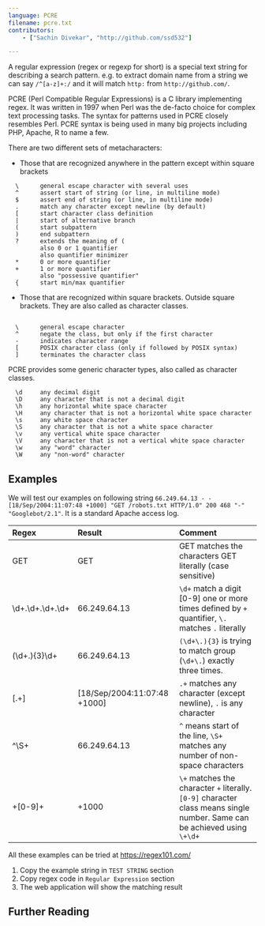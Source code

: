 ```yaml
---
language: PCRE
filename: pcre.txt
contributors:
    - ["Sachin Divekar", "http://github.com/ssd532"]

---
```


A regular expression (regex or regexp for short) is a special text string for describing a search pattern. e.g. to extract domain name from a string we can say `/^[a-z]+:/` and it will match `http:` from `http://github.com/`.

PCRE (Perl Compatible Regular Expressions) is a C library implementing regex. It was written in 1997 when Perl was the de-facto choice for complex text processing tasks. The syntax for patterns used in PCRE closely resembles Perl. PCRE syntax is being used in many big projects including PHP, Apache, R to name a few.


There are two different sets of metacharacters:
* Those that are recognized anywhere in the pattern except within square brackets
```
  \      general escape character with several uses
  ^      assert start of string (or line, in multiline mode)
  $      assert end of string (or line, in multiline mode)
  .      match any character except newline (by default)
  [      start character class definition
  |      start of alternative branch
  (      start subpattern
  )      end subpattern
  ?      extends the meaning of (
         also 0 or 1 quantifier
         also quantifier minimizer
  *      0 or more quantifier
  +      1 or more quantifier
         also "possessive quantifier"
  {      start min/max quantifier
```

* Those that are recognized within square brackets. Outside square brackets. They are also called as character classes.

```

  \      general escape character
  ^      negate the class, but only if the first character
  -      indicates character range
  [      POSIX character class (only if followed by POSIX syntax)
  ]      terminates the character class

```

PCRE provides some generic character types, also called as character classes.
```
  \d     any decimal digit
  \D     any character that is not a decimal digit
  \h     any horizontal white space character
  \H     any character that is not a horizontal white space character
  \s     any white space character
  \S     any character that is not a white space character
  \v     any vertical white space character
  \V     any character that is not a vertical white space character
  \w     any "word" character
  \W     any "non-word" character
```

## Examples

We will test our examples on following string `66.249.64.13 - - [18/Sep/2004:11:07:48 +1000] "GET /robots.txt HTTP/1.0" 200 468 "-" "Googlebot/2.1"`. It is a standard Apache access log.

| Regex | Result          | Comment |
| :---- | :-------------- | :------ |
| GET   | GET | GET matches the characters GET literally (case sensitive) |
| \d+.\d+.\d+.\d+ | 66.249.64.13 | `\d+` match a digit [0-9] one or more times defined by `+` quantifier, `\.` matches `.` literally |
| (\d+\.){3}\d+ | 66.249.64.13 | `(\d+\.){3}` is trying to match group (`\d+\.`) exactly three times. |
| \[.+\] | [18/Sep/2004:11:07:48 +1000] | `.+` matches any character (except newline), `.` is any character |
| ^\S+ | 66.249.64.13 | `^` means start of the line, `\S+` matches any number of non-space characters |
| \+[0-9]+ | +1000 | `\+` matches the character `+` literally. `[0-9]` character class means single number. Same can be achieved using `\+\d+` |

All these examples can be tried at https://regex101.com/

1. Copy the example string in `TEST STRING` section
2. Copy regex code in `Regular Expression` section
3. The web application will show the matching result


## Further Reading

